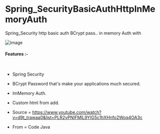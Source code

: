 # Spring_SecurityBasicAuthHttpInMemoryAuth
 Spring_Security http basic auth BCrypt  pass.. in memory Auth with 
 
 ![image](https://user-images.githubusercontent.com/61331272/79615042-9f9e1f80-8123-11ea-8aa6-011bc55f2a61.png)
</br>
<h4></u> Features :-</u></h4> </br>

- Spring Security 

- BCrypt Password that's make your applications much secured.

- ImMemory Auth.

-  Custom html from add.

- Source = https://www.youtube.com/watch?v=d9t_trawaa0&list=PLR2yPNIFMlL9YIG5c1hXHnfo2Woq4OA3c

- From  = Code Java

